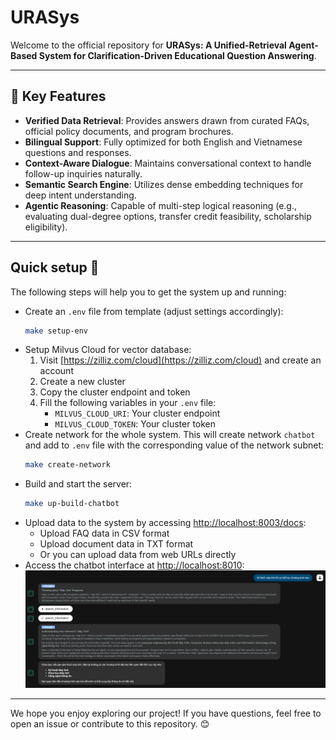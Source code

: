 # URASys
Welcome to the official repository for **URASys: A Unified-Retrieval Agent-Based System for Clarification-Driven Educational Question Answering**.

---

## 🚀 Key Features

- **Verified Data Retrieval**: Provides answers drawn from curated FAQs, official policy documents, and program brochures.  
- **Bilingual Support**: Fully optimized for both English and Vietnamese questions and responses.  
- **Context-Aware Dialogue**: Maintains conversational context to handle follow-up inquiries naturally.  
- **Semantic Search Engine**: Utilizes dense embedding techniques for deep intent understanding.  
- **Agentic Reasoning**: Capable of multi-step logical reasoning (e.g., evaluating dual-degree options, transfer credit feasibility, scholarship eligibility).


---

## Quick setup 🚀

The following steps will help you to get the system up and running:

- Create an `.env` file from template (adjust settings accordingly):
    ```bash
    make setup-env
    ```
- Setup Milvus Cloud for vector database:
    1. Visit [https://zilliz.com/cloud](https://zilliz.com/cloud) and create an account
    2. Create a new cluster
    3. Copy the cluster endpoint and token
    4. Fill the following variables in your `.env` file:
        - `MILVUS_CLOUD_URI`: Your cluster endpoint
        - `MILVUS_CLOUD_TOKEN`: Your cluster token
- Create network for the whole system. This will create network `chatbot` and add to `.env` file with the corresponding value of the network subnet:
    ```bash
    make create-network
    ```
- Build and start the server:
    ```bash
    make up-build-chatbot
    ```
- Upload data to the system by accessing [http://localhost:8003/docs](http://localhost:8003/docs):
    - Upload FAQ data in CSV format
    - Upload document data in TXT format
    - Or you can upload data from web URLs directly
- Access the chatbot interface at [http://localhost:8010](http://localhost:8010):
    ![Chatbot Interface](./media/web_ui_v2.png)
---

We hope you enjoy exploring our project! If you have questions, feel free to open an issue or contribute to this repository. 😊 
